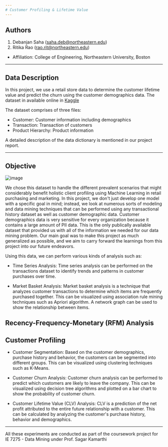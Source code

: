 ```yaml
---
# Customer Profiling & Lifetime Value
---
```

## Authors
  1. Debanjan Saha (saha.deb@northeastern.edu)
  2. Ritika Rao (rao.rit@northeastern.edu)
  - Affiliation: College of Engineering, Northeastern University, Boston

---
## Data Description
In this project, we use a retail store data to determine the customer lifetime value and predict the churn using the customer demographics data.
The dataset in available online in [Kaggle](https://www.kaggle.com/datasets/darpan25bajaj/retail-case-study-data)

The dataset comprises of three files:
- Customer: Customer information including demographics
- Transaction: Transaction of customers
- Product Hierarchy: Product information

A detailed description of the data dictionary is mentioned in our project report.

---
## Objective

![image](https://user-images.githubusercontent.com/57592047/230706259-35df1e3c-2303-4b9b-a77d-d92d9155ab2c.png)

We chose this dataset to handle the different prevalent scenarios that might considerably benefit holistic client profiling using Machine Learning in retail purchasing and marketing. In this project, we don't just develop one model with a specific goal in mind; instead, we look at numerous sorts of modeling and data mining techniques that can be performed using any transactional history dataset as well as customer demographic data. Customer demographics data is very sensitive for every organization because it contains a large amount of PII data. This is the only publically available dataset that provided us with all of the information we needed for our data mining problem. Our main goal was to make this project as much generalized as possible, and we aim to carry forward the learnings from this project into our future endeavors.


Using this data, we can perform various kinds of analysis such as:

- Time Series Analysis: Time series analysis can be performed on the transactions dataset to identify trends and patterns in customer purchases over time.

- Market Basket Analysis: Market basket analysis is a technique that analyzes customer transactions to determine which items are frequently purchased together. This can be visualized using association rule mining techniques such as Apriori algorithm. A network graph can be used to show the relationship between items.

## Recency-Frequency-Monetary (RFM) Analysis

## Customer Profiling

- Customer Segmentation: Based on the customer demographics, purchase history and behavior, the customers can be segmented into different groups. This can be visualized using clustering techniques such as K-Means.

- Customer Churn Analysis: Customer churn analysis can be performed to predict which customers are likely to leave the company. This can be visualized using decision tree algorithms and plotted on a bar chart to show the probability of customer churn.

- Customer Lifetime Value (CLV) Analysis: CLV is a prediction of the net profit attributed to the entire future relationship with a customer. This can be calculated by analyzing the customer's purchase history, behavior and demographics.

---

All these experiments are conducted as part of the coursework project for IE 7275 - Data Mining under Prof. Sagar Kamarthi
